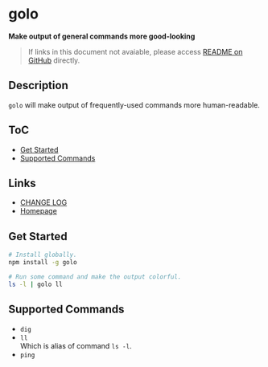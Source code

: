#	golo
__Make output of general commands more good-looking__

>	If links in this document not avaiable, please access [README on GitHub](./README.md) directly.

##  Description

`golo` will make output of frequently-used commands more human-readable.

##	ToC

*	[Get Started](#get-started)
* 	[Supported Commands](#supported-commands)

##	Links

*	[CHANGE LOG](./CHANGELOG.md)
*	[Homepage](https://github.com/YounGoat/golo)

##	Get Started

```bash
# Install globally.
npm install -g golo

# Run some command and make the output colorful.
ls -l | golo ll
```

##  Supported Commands

*   `dig`
*   `ll`  
    Which is alias of command `ls -l`.
*   `ping`